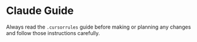 # Claude Guide

Always read the `.cursorrules` guide before making or planning any changes and follow those instructions carefully.
